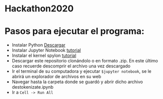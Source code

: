 # Hackathon2020

# Pasos para ejecutar el programa:
- Instalar Python [Descargar](https://www.python.org/downloads/)
- Instalar Jupyter Notebook [tutorial](https://jupyter.org/install)
- Instalar el kernel spylon [tutorial](https://pypi.org/project/spylon-kernel/)
- Descargar este repositorio clonándolo o en formato .zip. En este último caso recuerde descomprir el archivo una vez descargado
- Ir el terminal de su computadora y ejecutar `$jupyter notebook`, se le abrirá un explorador de archivos en su web
- Navegar hasta la carpeta donde se guardó y abrir dicho archivo destokenizate.ipynb
- Ir a `Cell -> Run All`
